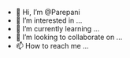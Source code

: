 - 👋 Hi, I’m @Parepani
- 👀 I’m interested in ...
- 🌱 I’m currently learning ...
- 💞️ I’m looking to collaborate on ...
- 📫 How to reach me ...

<!---
Parepani/Parepani is a ✨ special ✨ repository because its `README.md` (this file) appears on your GitHub profile.
You can click the Preview link to take a look at your changes.
--->
